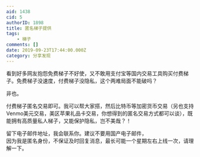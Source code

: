 ```yaml
---
aid: 1438
cid: 5
authorID: 1898
title: 匿名梯子提供
tags:
    - 梯子
comments: []
date: 2019-09-23T17:44:00.000Z
category: 分享发现
---
```


看到好多网友抱怨免费梯子不好使，又不敢用支付宝等国内交易工具购买付费梯子。免费梯子没速度，付费梯子没隐私，这个两难局面不能破吗？

非也。

付费梯子匿名交易即可。我可以帮大家搭，然后比特币等加密货币交易（另也支持Venmo美元交易，美区苹果礼品卡交易，你想得到的匿名交易方式都可以谈），既能拥有高质量私人梯子，又能保护隐私，岂不美哉？！

留下电子邮件地址，我会联系你。建议不要用国产电子邮件，  
因为我是匿名身份，不保证及时回复消息，最长可能一个星期左右上线一次，请理解一下。
